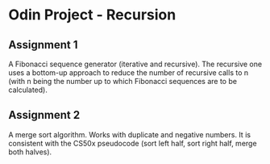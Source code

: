 # Odin Project - Recursion

## Assignment 1
A Fibonacci sequence generator (iterative and recursive). The recursive one uses a bottom-up approach to reduce the number of recursive calls to n (with n being the number up to which Fibonacci sequences are to be calculated).

## Assignment 2
A merge sort algorithm. Works with duplicate and negative numbers. It is consistent with the CS50x pseudocode (sort left half, sort right half, merge both halves).